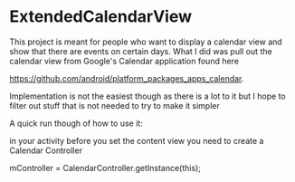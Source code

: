 ExtendedCalendarView
====================

This project is meant for people who want to display a calendar view and show that there are events on certain days.
What I did was pull out the calendar view from Google's Calendar application found here 

https://github.com/android/platform_packages_apps_calendar.

Implementation is not the easiest though as there is a lot to it but I hope to filter out stuff that is not needed to try to make it simpler

A quick run though of how to use it:

in your activity before you set the content view you need to create a Calendar Controller

mController = CalendarController.getInstance(this);
